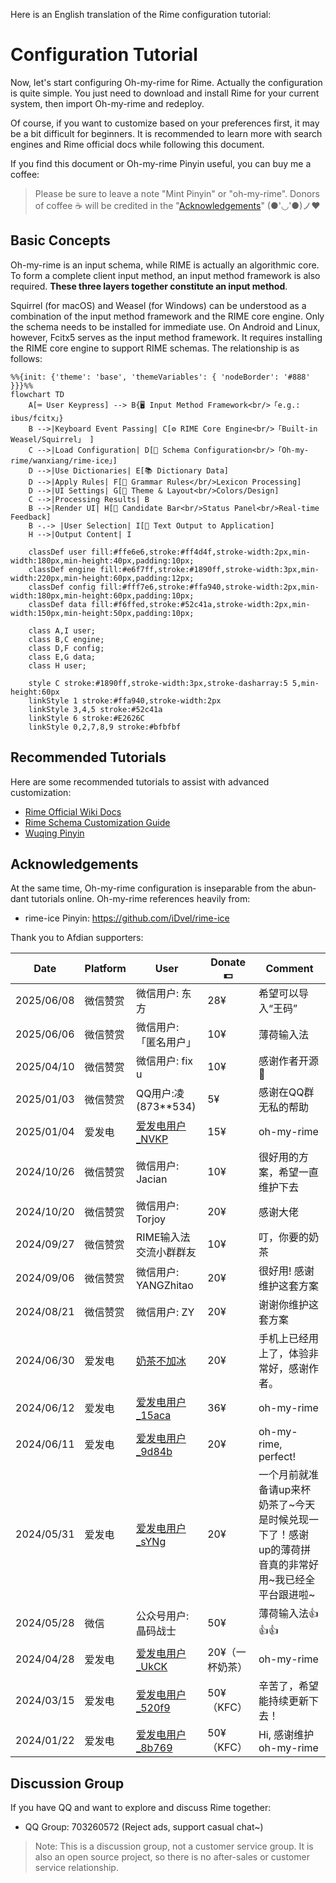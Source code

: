 Here is an English translation of the Rime configuration tutorial:

# Configuration Tutorial

Now, let's start configuring Oh-my-rime for Rime. Actually the configuration is quite simple. You just need to download and install Rime for your current system, then import Oh-my-rime and redeploy.

Of course, if you want to customize based on your preferences first, it may be a bit difficult for beginners. It is recommended to learn more with search engines and Rime official docs while following this document.

If you find this document or Oh-my-rime Pinyin useful, you can buy me a coffee:

<donate lang="en" />

> Please be sure to leave a note "Mint Pinyin" or "oh-my-rime". Donors of coffee ☕️ will be credited in the "[Acknowledgements](#Acknowledgements)" (●'◡'●)ノ♥


## Basic Concepts
Oh-my-rime is an input schema, while RIME is actually an algorithmic core. To form a complete client input method, an input method framework is also required. ​**​These three layers together constitute an input method​​**.

Squirrel (for macOS) and Weasel (for Windows) can be understood as a combination of the input method framework and the RIME core engine. Only the schema needs to be installed for immediate use. On Android and Linux, however, Fcitx5 serves as the input method framework. It requires installing the RIME core engine to support RIME schemas. The relationship is as follows:
```mermaid
%%{init: {'theme': 'base', 'themeVariables': { 'nodeBorder': '#888' }}}%%
flowchart TD
    A[⌨️ User Keypress] --> B{🖥️ Input Method Framework<br/>「e.g.: ibus/fcitx」}
    B -->|Keyboard Event Passing| C[⚙️ RIME Core Engine<br/>「Built-in Weasel/Squirrel」 ]
    C -->|Load Configuration| D[👑 Schema Configuration<br/>「Oh-my-rime/wanxiang/rime-ice」]
    D -->|Use Dictionaries| E[📚 Dictionary Data]
    D -->|Apply Rules| F[📐 Grammar Rules</br/>Lexicon Processing]
    D -->|UI Settings| G[🎨 Theme & Layout<br/>Colors/Design]
    C -->|Processing Results| B 
    B -->|Render UI| H[👀 Candidate Bar<br/>Status Panel<br/>Real-time Feedback]
    B -.-> |User Selection| I[📝 Text Output to Application]
    H -->|Output Content| I

    classDef user fill:#ffe6e6,stroke:#ff4d4f,stroke-width:2px,min-width:180px,min-height:40px,padding:10px;
    classDef engine fill:#e6f7ff,stroke:#1890ff,stroke-width:3px,min-width:220px,min-height:60px,padding:12px;
    classDef config fill:#fff7e6,stroke:#ffa940,stroke-width:2px,min-width:180px,min-height:60px,padding:10px;
    classDef data fill:#f6ffed,stroke:#52c41a,stroke-width:2px,min-width:150px,min-height:50px,padding:10px;
    
    class A,I user;
    class B,C engine;
    class D,F config;
    class E,G data;
    class H user;

    style C stroke:#1890ff,stroke-width:3px,stroke-dasharray:5 5,min-height:60px
    linkStyle 1 stroke:#ffa940,stroke-width:2px
    linkStyle 3,4,5 stroke:#52c41a
    linkStyle 6 stroke:#E2626C
    linkStyle 0,2,7,8,9 stroke:#bfbfbf
```

## Recommended Tutorials

Here are some recommended tutorials to assist with advanced customization:

- [Rime Official Wiki Docs](https://github.com/rime/home/wiki)
- [Rime Schema Customization Guide](https://github.com/LEOYoon-Tsaw/Rime_collections/blob/master/Rime_description.md)
- [Wuqing Pinyin](https://dvel.me/posts/rime-ice/)

## Acknowledgements

At the same time, Oh-my-rime configuration is inseparable from the abundant tutorials online. Oh-my-rime references heavily from:

- rime-ice Pinyin: https://github.com/iDvel/rime-ice

Thank you to Afdian supporters:

| Date       | Platform | User                                                                      | Donate💵         | Comment                                                                                             |
| ---------- | -------- | ------------------------------------------------------------------------- | --------------- | --------------------------------------------------------------------------------------------------- |
| 2025/06/08 | 微信赞赏 | 微信用户: 东方 | 28¥   | 希望可以导入“王码” |
| 2025/06/06 | 微信赞赏 | 微信用户: 「匿名用户」 | 10¥   | 薄荷输入法 |
| 2025/04/10 | 微信赞赏 | 微信用户: fix u                                                           | 10¥             | 感谢作者开源🙏                                                                                       |
| 2025/01/03 | 微信赞赏 | QQ用户:凌(873**534)                                                       | 5¥              | 感谢在QQ群无私的帮助                                                                                |
| 2025/01/04 | 爱发电   | [爱发电用户_NVKP](https://afdian.com/u/b5636c3aca4d11ef8f5a5254001e7c00)  | 15¥             | oh-my-rime                                                                                          |
| 2024/10/26 | 微信赞赏 | 微信用户: Jacian                                                          | 10¥             | 很好用的方案，希望一直维护下去                                                                      |
| 2024/10/20 | 微信赞赏 | 微信用户: Torjoy                                                          | 20¥             | 感谢大佬                                                                                            |
| 2024/09/27 | 微信赞赏 | RIME输入法交流小群群友                                                    | 10¥             | 叮，你要的奶茶                                                                                      |
| 2024/09/06 | 微信赞赏 | 微信用户: YANGZhitao                                                      | 20¥             | 很好用! 感谢维护这套方案                                                                            |
| 2024/08/21 | 微信赞赏 | 微信用户: ZY                                                              | 20¥             | 谢谢你维护这套方案                                                                                  |
| 2024/06/30 | 爱发电   | [奶茶不加冰](https://afdian.com/u/802ed17a36bf11efa4db52540025c377)       | 20¥             | 手机上已经用上了，体验非常好，感谢作者。                                                            |
| 2024/06/12 | 爱发电   | [爱发电用户_15aca](https://afdian.com/u/15aca804289b11efa13952540025c377) | 36¥             | oh-my-rime                                                                                          |
| 2024/06/11 | 爱发电   | [爱发电用户_9d84b](https://afdian.com/u/9d84b3ac280011efa1d352540025c377) | 20¥             | oh-my-rime, perfect!                                                                                |
| 2024/05/31 | 爱发电   | [爱发电用户_sYNg](https://afdian.com/u/c428e6701f1a11efab4a5254001e7c00)  | 20¥             | 一个月前就准备请up来杯奶茶了~今天是时候兑现一下了！感谢up的薄荷拼音真的非常好用~我已经全平台跟进啦~ |
| 2024/05/28 | 微信     | 公众号用户: 晶码战士                                                      | 50¥             | 薄荷输入法👍👍👍                                                                                       |
| 2024/04/28 | 爱发电   | [爱发电用户_UkCK](https://afdian.com/u/8717bcc8054511efbfc052540025c377)  | 20¥（一杯奶茶） | oh-my-rime                                                                                          |
| 2024/03/15 | 爱发电   | [爱发电用户_520f9](https://afdian.com/u/520f9e12e26111eeaa3a5254001e7c00) | 50¥（KFC）      | 辛苦了，希望能持续更新下去！                                                                        |
| 2024/01/22 | 爱发电   | [爱发电用户_8b769](https://afdian.com/u/8b769b02b8c111ee928952540025c377) | 50¥（KFC）      | Hi, 感谢维护oh-my-rime                                                                              |

## Discussion Group

If you have QQ and want to explore and discuss Rime together:

- QQ Group: 703260572 (Reject ads, support casual chat~)

> Note: This is a discussion group, not a customer service group. It is also an open source project, so there is no after-sales or customer service relationship.